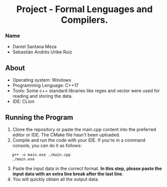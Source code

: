 <h1 align="center">
Project - Formal Lenguages and Compilers.
</h1>

### Name
- Daniel Santana Meza
- Sebastián Andrés Uribe Ruiz


## About
- Operating system: Windows
- Programming Lenguage: C++17
- Tools: Some c++ standard libraries like regex and vector were used for reading and storing the data.
- IDE: CLion

## Running the Program

1. Clone the repository or paste the main.cpp content into the preferred editor or IDE. The CMake file hasn't been uploaded.
2. Compile and run the code with your IDE. If you're in a command console, you can do it as follows:
```
   g++ -o main.exe ./main.cpp 
   ./main.exe
```
3. Paste the input data in the correct format. **In this step, please paste the input data with an extra line break after the last line**.
4. You will quickly obtain all the output data.
